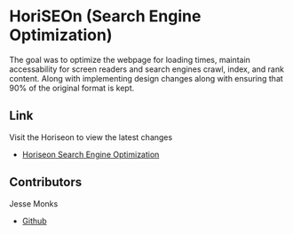 # HoriSEOn (Search Engine Optimization)

The goal was to optimize the webpage for loading times, maintain accessability for screen readers and search engines crawl, index, and rank content. Along with implementing design changes along with ensuring that 90% of the original format is kept.

## Link

Visit the Horiseon to view the latest changes 

- [Horiseon Search Engine Optimization](https://heatedtowel.github.io/seo-optimization/)
## Contributors

Jesse Monks
- [Github](https://heatedtowel.github.io/seo-optimization/)